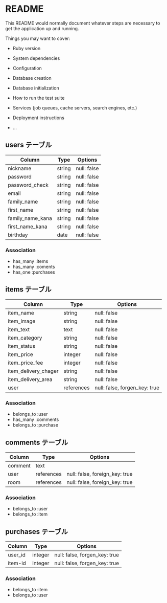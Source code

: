 # README

This README would normally document whatever steps are necessary to get the
application up and running.

Things you may want to cover:

* Ruby version

* System dependencies

* Configuration

* Database creation

* Database initialization

* How to run the test suite

* Services (job queues, cache servers, search engines, etc.)

* Deployment instructions

* ...

## users テーブル

| Column           | Type   | Options     |
| ---------------- | ------ | ----------- |
| nickname         | string | null: false |
| password         | string | null: false |
| password_check   | string | null: false |
| email            | string | null: false |
| family_name      | string | null: false |
| first_name       | string | null: false |
| family_name_kana | string | null: false |
| first_name_kana  | string | null: false |
| birthday         | date   | null: false |

### Association

- has_many :items
- has_many :coments
- has_one  :purchases

## items テーブル

| Column               | Type       | Options                       |
| -------------------- | ---------- | ----------------------------- |
| item_name            | string     | null: false                   |
| item_image           | string     | null: false                   |
| item_text            | text       | null: false                   |
| item_category        | string     | null: false                   |
| item_status          | string     | null: false                   |
| item_price           | integer    | null: false                   |
| item_price_fee       | integer    | null: false                   |
| item_delivery_chager | string     | null: false                   |
| item_delivery_area   | string     | null: false                   |
| user                 | references | null: false, forgen_key: true |
 

### Association

- belongs_to :user
- has_many :comments
- belongs_to :purchase

## comments テーブル

| Column  | Type       | Options                        |
| ------- | ---------- | ------------------------------ |
| comment | text       |                                |
| user    | references | null: false, foreign_key: true |
| room    | references | null: false, foreign_key: true |

### Association

- belongs_to :user
- belongs_to :item

## purchases テーブル

| Column     | Type       | Options                       |
| --------------------- | ---------- | ----------------------------- |
| user_id                  | integer    | null: false, forgen_key: true |
| item-id           | integer    | null: false, forgen_key: true |
<!-- referenseで作るかどうかを検討 -->
### Association

- belongs_to :item
- belongs_to :user